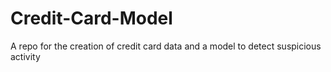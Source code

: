 # Credit-Card-Model
A repo for the creation of credit card data and a model to detect suspicious activity


